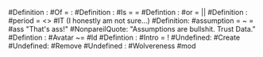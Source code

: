 #Definition : #Of = :
#Definition : #Is = =
#Defintion : #or = ||
#Definition : #period = <> #IT (I honestly am not sure...)
#Definition: #assumption = ~ = #ass "That's ass!" #NonpareilQuote: "Assumptions are bullshit. Trust Data."
#Defintion : #Avatar ~= #Id 
#Defintion : #Intro = !
#Undefined: #Create
#Undefined: #Remove 
#Undefined : #Wolvereness #mod 
